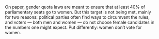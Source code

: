 On paper, gender quota laws are meant to ensure that at least 40% of parliamentary seats go to women. But this target is not being met, mainly for two reasons: political parties often find ways to circumvent the rules, and voters — both men and women — do not choose female candidates in the numbers one might expect.
Put differently: women don’t vote for women.